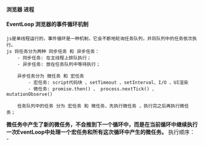 
####  浏览器 进程

#### EventLoop 浏览器的事件循环机制
    js是单线程运行的，事件循环是一种机制，它会不断地轮询任务队列，并将队列中的任务依次执行。
    js 将任务分为两种 同步任务 和 异步任务：
        - 同步任务: 在主线程上排队执行；
        - 异步任务: 放在任务队列中等待执行； 

        异步任务分为 微任务 和 宏任务
            - 宏任务: script代码块 、setTimeout 、setInterval、I/O 、UI渲染
            - 微任务: promise.then() 、 process.nextTick() 、 mutationObserve()
        
        任务队列中的任务 分为 宏任务 和 微任务，先执行微任务 ，执行完之后再执行微任务；
**微任务中产生了新的微任务，不会推到下一个循环中，而是在当前循环中继续执行**
**一次EventLoop中处理一个宏任务和所有这次循环中产生的微任务。**
    执行顺序：
        -

        
